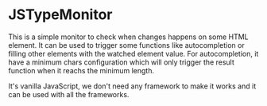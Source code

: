 # JSTypeMonitor

This is a simple monitor to check when changes happens on some HTML element.
It can be used to trigger some functions like autocompletion or filling other
elements with the watched element value. For autocompletion, it have a minimum
chars configuration which will only trigger the result function when it reachs
the minimum length.

It's vanilla JavaScript, we don't need any framework to make it works and it can
be used with all the frameworks.
